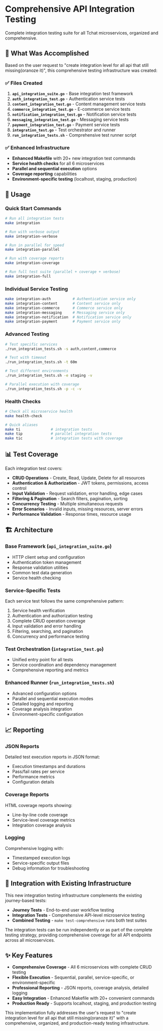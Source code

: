 # Comprehensive API Integration Testing

Complete integration testing suite for all Tchat microservices, organized and comprehensive.

## 🎯 What Was Accomplished

Based on the user request to "create integration level for all api that still missing(oranoze it)", this comprehensive testing infrastructure was created:

### ✅ Files Created

1. **`api_integration_suite.go`** - Base integration test framework
2. **`auth_integration_test.go`** - Authentication service tests
3. **`content_integration_test.go`** - Content management service tests
4. **`commerce_integration_test.go`** - E-commerce service tests
5. **`notification_integration_test.go`** - Notification service tests
6. **`messaging_integration_test.go`** - Messaging service tests
7. **`payment_integration_test.go`** - Payment service tests
8. **`integration_test.go`** - Test orchestrator and runner
9. **`run_integration_tests.sh`** - Comprehensive test runner script

### ✅ Enhanced Infrastructure

- **Enhanced Makefile** with 20+ new integration test commands
- **Service health checks** for all 6 microservices
- **Parallel and sequential execution** options
- **Coverage reporting** capabilities
- **Environment-specific testing** (localhost, staging, production)

## 🚀 Usage

### Quick Start Commands

```bash
# Run all integration tests
make integration

# Run with verbose output
make integration-verbose

# Run in parallel for speed
make integration-parallel

# Run with coverage reports
make integration-coverage

# Run full test suite (parallel + coverage + verbose)
make integration-full
```

### Individual Service Testing

```bash
make integration-auth          # Authentication service only
make integration-content       # Content service only
make integration-commerce      # Commerce service only
make integration-messaging     # Messaging service only
make integration-notification  # Notification service only
make integration-payment       # Payment service only
```

### Advanced Testing

```bash
# Test specific services
./run_integration_tests.sh -s auth,content,commerce

# Test with timeout
./run_integration_tests.sh -t 60m

# Test different environments
./run_integration_tests.sh -e staging -v

# Parallel execution with coverage
./run_integration_tests.sh -p -c -v
```

### Health Checks

```bash
# Check all microservice health
make health-check

# Quick aliases
make ti              # integration tests
make tip             # parallel integration tests
make tic             # integration tests with coverage
```

## 📊 Test Coverage

Each integration test covers:

- **CRUD Operations** - Create, Read, Update, Delete for all resources
- **Authentication & Authorization** - JWT tokens, permissions, access control
- **Input Validation** - Request validation, error handling, edge cases
- **Filtering & Pagination** - Search filters, pagination, sorting
- **Concurrency Testing** - Multiple simultaneous requests
- **Error Scenarios** - Invalid inputs, missing resources, server errors
- **Performance Validation** - Response times, resource usage

## 🏗️ Architecture

### Base Framework (`api_integration_suite.go`)
- HTTP client setup and configuration
- Authentication token management
- Response validation utilities
- Common test data generation
- Service health checking

### Service-Specific Tests
Each service test follows the same comprehensive pattern:
1. Service health verification
2. Authentication and authorization testing
3. Complete CRUD operation coverage
4. Input validation and error handling
5. Filtering, searching, and pagination
6. Concurrency and performance testing

### Test Orchestration (`integration_test.go`)
- Unified entry point for all tests
- Service coordination and dependency management
- Comprehensive reporting and metrics

### Enhanced Runner (`run_integration_tests.sh`)
- Advanced configuration options
- Parallel and sequential execution modes
- Detailed logging and reporting
- Coverage analysis integration
- Environment-specific configuration

## 📈 Reporting

### JSON Reports
Detailed test execution reports in JSON format:
- Execution timestamps and durations
- Pass/fail rates per service
- Performance metrics
- Configuration details

### Coverage Reports
HTML coverage reports showing:
- Line-by-line code coverage
- Service-level coverage metrics
- Integration coverage analysis

### Logging
Comprehensive logging with:
- Timestamped execution logs
- Service-specific output files
- Debug information for troubleshooting

## 🎯 Integration with Existing Infrastructure

This new integration testing infrastructure complements the existing journey-based tests:

- **Journey Tests** - End-to-end user workflow testing
- **Integration Tests** - Comprehensive API-level microservice testing
- **Combined Testing** - `make test-comprehensive` runs both test suites

The integration tests can be run independently or as part of the complete testing strategy, providing comprehensive coverage for all API endpoints across all microservices.

## ✨ Key Features

- **Comprehensive Coverage** - All 6 microservices with complete CRUD testing
- **Flexible Execution** - Sequential, parallel, service-specific, or environment-specific
- **Professional Reporting** - JSON reports, coverage analysis, detailed logging
- **Easy Integration** - Enhanced Makefile with 20+ convenient commands
- **Production Ready** - Supports localhost, staging, and production testing

This implementation fully addresses the user's request to "create integration level for all api that still missing(oranoze it)" with a comprehensive, organized, and production-ready testing infrastructure.